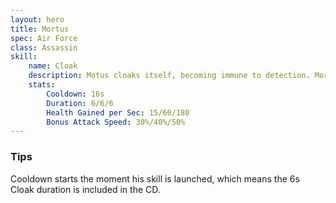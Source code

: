 ```yaml
---
layout: hero
title: Mortus
spec: Air Force
class: Assassin
skill:
    name: Cloak
    description: Motus cloaks itself, becoming immune to detection. Mortus gains health regen and attack speed bonus while cloaked.
    stats:
        Cooldown: 16s
        Duration: 6/6/6
        Health Gained per Sec: 15/60/180
        Bonus Attack Speed: 30%/40%/50%
---
```

### Tips
Cooldown starts the moment his skill is launched, which means the 6s Cloak duration is included in the CD.
